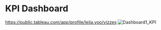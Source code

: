# KPI Dashboard

https://public.tableau.com/app/profile/leila.yoo/vizzes
![Dashboard1_KPI](https://github.com/leila413y/data-visualization/assets/160123037/07438a7c-9a19-4367-8450-e0a40e8b57c2)
